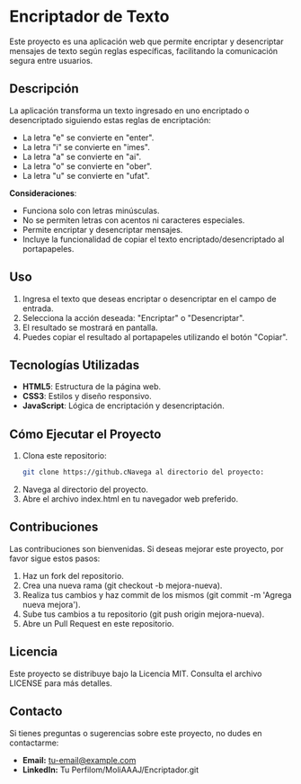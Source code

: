 # Encriptador de Texto

Este proyecto es una aplicación web que permite encriptar y desencriptar mensajes de texto según reglas específicas, facilitando la comunicación segura entre usuarios.

## Descripción

La aplicación transforma un texto ingresado en uno encriptado o desencriptado siguiendo estas reglas de encriptación:

- La letra "e" se convierte en "enter".
- La letra "i" se convierte en "imes".
- La letra "a" se convierte en "ai".
- La letra "o" se convierte en "ober".
- La letra "u" se convierte en "ufat".

**Consideraciones**:

- Funciona solo con letras minúsculas.
- No se permiten letras con acentos ni caracteres especiales.
- Permite encriptar y desencriptar mensajes.
- Incluye la funcionalidad de copiar el texto encriptado/desencriptado al portapapeles.

## Uso

1. Ingresa el texto que deseas encriptar o desencriptar en el campo de entrada.
2. Selecciona la acción deseada: "Encriptar" o "Desencriptar".
3. El resultado se mostrará en pantalla.
4. Puedes copiar el resultado al portapapeles utilizando el botón "Copiar".

## Tecnologías Utilizadas

- **HTML5**: Estructura de la página web.
- **CSS3**: Estilos y diseño responsivo.
- **JavaScript**: Lógica de encriptación y desencriptación.

## Cómo Ejecutar el Proyecto

1. Clona este repositorio:
   ```bash
   git clone https://github.cNavega al directorio del proyecto:
2. Navega al directorio del proyecto.
3. Abre el archivo index.html en tu navegador web preferido.

## Contribuciones

Las contribuciones son bienvenidas. Si deseas mejorar este proyecto, por favor sigue estos pasos:
1. Haz un fork del repositorio.
2. Crea una nueva rama (git checkout -b mejora-nueva).
3. Realiza tus cambios y haz commit de los mismos (git commit -m 'Agrega nueva mejora').
4. Sube tus cambios a tu repositorio (git push origin mejora-nueva).
5. Abre un Pull Request en este repositorio.
   
## Licencia
Este proyecto se distribuye bajo la Licencia MIT. Consulta el archivo LICENSE para más detalles.

## Contacto
Si tienes preguntas o sugerencias sobre este proyecto, no dudes en contactarme:

- **Email:** tu-email@example.com
- **LinkedIn:** Tu Perfilom/MoliAAAJ/Encriptador.git

